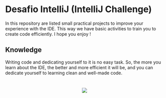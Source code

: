 # Desafio IntelliJ (IntelliJ Challenge)

In this repository are listed small practical projects to improve your experience with the IDE. This way we have basic activities to train you to create code efficiently. I hope you enjoy !

## Knowledge

Writing code and dedicating yourself to it is no easy task. So, the more you learn about the IDE, the better and more efficient it will be, and you can dedicate yourself to learning clean and well-made code.

#
<p align="center">
  <a href="https://skillicons.dev">
    <img src="https://skillicons.dev/icons?i=git,vim,maven,idea,java&theme=light" />
  </a>
</p>
